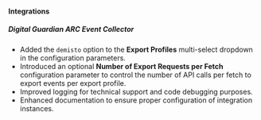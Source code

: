 
#### Integrations

##### Digital Guardian ARC Event Collector

- Added the `demisto` option to the **Export Profiles** multi-select dropdown in the configuration parameters.
- Introduced an optional **Number of Export Requests per Fetch** configuration parameter to control the number of API calls per fetch to export events per export profile.
- Improved logging for technical support and code debugging purposes.
- Enhanced documentation to ensure proper configuration of integration instances.
